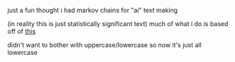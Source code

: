 just a fun thought i had
markov chains for "ai" text making

(in reality this is just statistically significant text)
much of what i do is based off of [this](https://www.cs.princeton.edu/courses/archive/fall13/cos126/assignments/markov.html)

didn't want to bother with uppercase/lowercase so now it's just all lowercase